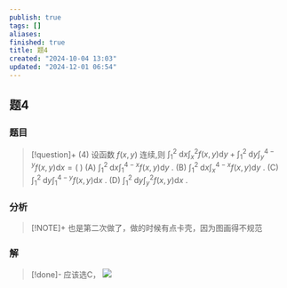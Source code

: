 ```yaml
---
publish: true
tags: []
aliases: 
finished: true
title: 题4
created: "2024-10-04 13:03"
updated: "2024-12-01 06:54"
---
```

## 题4
### 题目
> [!question]+
> (4) 设函数 $f( {x,y})$ 连续,则 ${\int }_{1}^{2}\mathrm{\;d}x{\int }_{x}^{2}f( {x,y}) \mathrm{d}y + {\int }_{1}^{2}\mathrm{\;d}y{\int }_{y}^{4 - y}f( {x,y}) \mathrm{d}x = ( \;)$
> (A) ${\int }_{1}^{2}\mathrm{\;d}x{\int }_{1}^{4 - x}f( {x,y}) \mathrm{d}y$ . 
> (B) ${\int }_{1}^{2}\mathrm{\;d}x{\int }_{x}^{4 - x}f( {x,y}) \mathrm{d}y$ .
> (C) ${\int }_{1}^{2}\mathrm{\;d}y{\int }_{1}^{4 - y}f( {x,y}) \mathrm{d}x$ . 
> (D) ${\int }_{1}^{2}\mathrm{\;d}y{\int }_{y}^{2}f( {x,y}) \mathrm{d}x$ .
### 分析
> [!NOTE]+
> 也是第二次做了，做的时候有点卡壳，因为图画得不规范
### 解
> [!done]-
> 应该选C，
> ![](https://img.hwenyi.tech/202410281750744.webp)